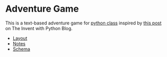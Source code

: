 Adventure Game
==============

This is a text-based adventure game for [python class][python-class] inspired
by [this post][blog-post] on The Invent with Python Blog.

* [Layout](docs/layout.md)
* [Notes](docs/notes.md)
* [Schema](docs/schema.md)

[python-class]: https://alissa-huskey.github.io/python-class/
[blog-post]: https://inventwithpython.com/blog/2014/12/11/making-a-text-adventure-game-with-the-cmd-and-textwrap-python-modules/

